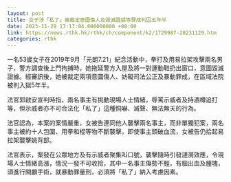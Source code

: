 ```yaml
---
layout: post
title: 女子涉「私了」被裁定意圖傷人及毀滅證據等罪成判囚五年半
date: 2023-11-29 17:17:04.000000000 +08:00
link: https://news.rthk.hk/rthk/ch/component/k2/1729987-20231129.htm
categories: rthk
---
```


一名53歲女子在2019年9月「元朗7.21」紀念活動中，拳打及用易拉架攻擊兩名男子，警方調查後上門拘捕時，她拖延警方入屋及將一對運動鞋扔出窗口，意圖毀滅證據。經審訊後，她被裁定兩項意圖傷人、妨礙司法公正及暴動罪成，在區域法院被判入獄5年半。

法官郭啟安宣判時指，兩名事主有挑動現場人士情緒，辱罵示威者及持酒樽追打等，但示威者亦不可合法化「私了」這種恫嚇、滅聲、無法無天的行為。

法官認為，本案的案情嚴重，女被告連同他人襲擊兩名事主，而非單獨犯案，兩名事主被約十人包圍、用拳和棍等物不斷襲擊，即使事主頭破血流，女被告仍拾起易拉架襲擊姚背部。

法官表示，案發在公眾地方及有示威者聚集叫口號，襲擊隨時引發漣漪效應，令現場人士情緒高漲，情況一發不可收拾，其中一名事主傷勢不輕，有腦出血及腫塊，須進行開顱手術，就暴動罪量刑，必須將「私了」納入考慮因素。
